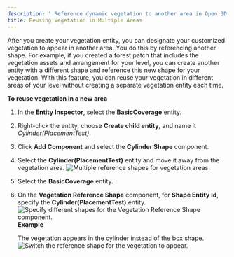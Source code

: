 ```yaml
---
description: ' Reference dynamic vegetation to another area in Open 3D Engine. '
title: Reusing Vegetation in Multiple Areas
---
```


After you create your vegetation entity, you can designate your customized vegetation to appear in another area. You do this by referencing another shape. For example, if you created a forest patch that includes the vegetation assets and arrangement for your level, you can create another entity with a different shape and reference this new shape for your vegetation. With this feature, you can reuse your vegetation in different areas of your level without creating a separate vegetation entity each time.

**To reuse vegetation in a new area**

1. In the **Entity Inspector**, select the **BasicCoverage** entity.

1. Right-click the entity, choose **Create child entity**, and name it *Cylinder(PlacementTest)*.

1. Click **Add Component** and select the **Cylinder Shape** component.

1. Select the **Cylinder(PlacementTest)** entity and move it away from the vegetation area.
![Multiple reference shapes for vegetation areas.](/images/user-guide/vegetation/dynamic/create-new-vegetation-reference-area.png)

1. Select the **BasicCoverage** entity.

1. On the **Vegetation Reference Shape** component, for **Shape Entity Id**, specify the **Cylinder(PlacementTest)** entity.
![Specify different shapes for the Vegetation Reference Shape component.](/images/user-guide/vegetation/dynamic/create-new-vegetation-reference-area-1.png)
**Example**

   The vegetation appears in the cylinder instead of the box shape.
![Switch the reference shape for the vegetation to appear.](/images/user-guide/vegetation/dynamic/create-new-vegetation-reference-area-2.png)
